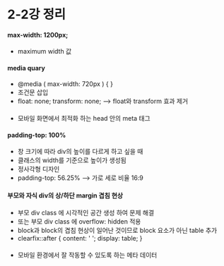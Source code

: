 # 2-2강 정리

#### max-width: 1200px;
* maximum width 값

#### media quary
* @media ( max-width: 720px ) { }
* 조건문 삽입
* float: none; transform: none; --> float와 transform 효과 제거

#### <meta name="viewport" content="width=device-width, initial-scale=1.0">
* 모바일 화면에서 최적화 하는 head 안의 meta 태그

#### padding-top: 100%
* 창 크기에 따라 div의 높이를 다르게 하고 싶을 때
* 클래스의 width를 기준으로 높이가 생성됨
* 정사각형 디자인
* padding-top: 56.25% --> 가로 세로 비율 16:9

#### 부모와 자식 div의 상/하단 margin 겹침 현상
* 부모 div class 에 시각적인 공간 생성 하여 문제 해결
* 또는 부모 div class 에 overflow: hidden 적용
* block과 block의 겹침 현상이 일어난 것이므로 block 요소가 아닌 table 추가
* clearfix::after {
	content: ' ';
	display: table;
}

#### <meta name="viewport" content="width=device-width, initial-scale=1.0">
* 모바일 환경에서 잘 작동할 수 있도록 하는 메타 데이터
